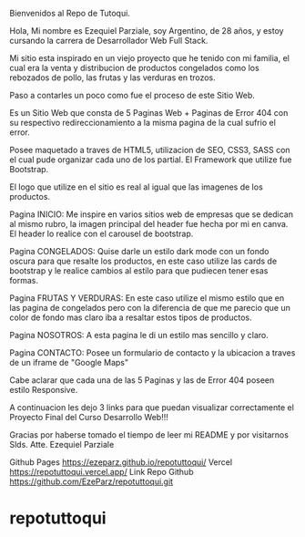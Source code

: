 Bienvenidos al Repo de Tutoqui.

Hola, Mi nombre es Ezequiel Parziale, soy Argentino, de 28 años, y estoy cursando la carrera de Desarrollador Web Full Stack.

Mi sitio esta inspirado en un viejo proyecto que he tenido con mi familia, el cual era la venta y distribucion de productos congelados como los rebozados de pollo, las frutas y las verduras en trozos.

Paso a contarles un poco como fue el proceso de este Sitio Web.

Es un Sitio Web que consta de 5 Paginas Web + Paginas de Error 404 con su respectivo redireccionamiento a la misma pagina de la cual sufrio el error.

Posee maquetado a traves de HTML5, utilizacion de SEO, CSS3, SASS con el cual pude organizar cada uno de los partial. El Framework que utilize fue Bootstrap.

El logo que utilize en el sitio es real al igual que las imagenes de los productos.


Pagina INICIO: Me inspire en varios sitios web de empresas que se dedican al mismo rubro, la imagen principal del header fue hecha por mi en canva. El header lo realice con el carousel de bootstrap.

Pagina CONGELADOS: Quise darle un estilo dark mode con un fondo oscura para que resalte los productos, en este caso utilize las cards de bootstrap y le realice cambios al estilo para que pudiecen tener esas formas.

Pagina FRUTAS Y VERDURAS: En este caso utilize el mismo estilo que en las pagina de congelados pero con la diferencia de que me parecio que un color de fondo mas claro iba a resaltar estos tipos de productos.

Pagina NOSOTROS: A esta pagina le di un estilo mas sencillo y claro.

Pagina CONTACTO: Posee un formulario de contacto y la ubicacion a traves de un iframe de "Google Maps"

Cabe aclarar que cada una de las 5 Paginas y las de Error 404 poseen estilo Responsive.


A continuacion les dejo 3 links para que puedan visualizar correctamente el Proyecto Final del Curso Desarrollo Web!!!

Gracias por haberse tomado el tiempo de leer mi README y por visitarnos
Slds.
Atte. Ezequiel Parziale

Github Pages      https://ezeparz.github.io/repotuttoqui/
Vercel            https://repotuttoqui.vercel.app/
Link Repo Github  https://github.com/EzeParz/repotuttoqui.git

# repotuttoqui

